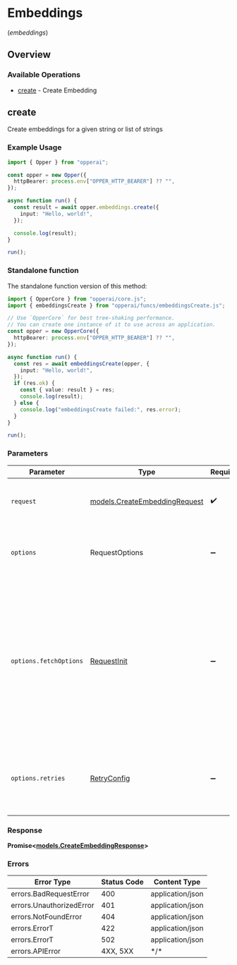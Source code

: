 # Embeddings
(*embeddings*)

## Overview

### Available Operations

* [create](#create) - Create Embedding

## create

Create embeddings for a given string or list of strings

### Example Usage

```typescript
import { Opper } from "opperai";

const opper = new Opper({
  httpBearer: process.env["OPPER_HTTP_BEARER"] ?? "",
});

async function run() {
  const result = await opper.embeddings.create({
    input: "Hello, world!",
  });

  console.log(result);
}

run();
```

### Standalone function

The standalone function version of this method:

```typescript
import { OpperCore } from "opperai/core.js";
import { embeddingsCreate } from "opperai/funcs/embeddingsCreate.js";

// Use `OpperCore` for best tree-shaking performance.
// You can create one instance of it to use across an application.
const opper = new OpperCore({
  httpBearer: process.env["OPPER_HTTP_BEARER"] ?? "",
});

async function run() {
  const res = await embeddingsCreate(opper, {
    input: "Hello, world!",
  });
  if (res.ok) {
    const { value: result } = res;
    console.log(result);
  } else {
    console.log("embeddingsCreate failed:", res.error);
  }
}

run();
```

### Parameters

| Parameter                                                                                                                                                                      | Type                                                                                                                                                                           | Required                                                                                                                                                                       | Description                                                                                                                                                                    |
| ------------------------------------------------------------------------------------------------------------------------------------------------------------------------------ | ------------------------------------------------------------------------------------------------------------------------------------------------------------------------------ | ------------------------------------------------------------------------------------------------------------------------------------------------------------------------------ | ------------------------------------------------------------------------------------------------------------------------------------------------------------------------------ |
| `request`                                                                                                                                                                      | [models.CreateEmbeddingRequest](../../models/createembeddingrequest.md)                                                                                                        | :heavy_check_mark:                                                                                                                                                             | The request object to use for the request.                                                                                                                                     |
| `options`                                                                                                                                                                      | RequestOptions                                                                                                                                                                 | :heavy_minus_sign:                                                                                                                                                             | Used to set various options for making HTTP requests.                                                                                                                          |
| `options.fetchOptions`                                                                                                                                                         | [RequestInit](https://developer.mozilla.org/en-US/docs/Web/API/Request/Request#options)                                                                                        | :heavy_minus_sign:                                                                                                                                                             | Options that are passed to the underlying HTTP request. This can be used to inject extra headers for examples. All `Request` options, except `method` and `body`, are allowed. |
| `options.retries`                                                                                                                                                              | [RetryConfig](../../lib/utils/retryconfig.md)                                                                                                                                  | :heavy_minus_sign:                                                                                                                                                             | Enables retrying HTTP requests under certain failure conditions.                                                                                                               |

### Response

**Promise\<[models.CreateEmbeddingResponse](../../models/createembeddingresponse.md)\>**

### Errors

| Error Type               | Status Code              | Content Type             |
| ------------------------ | ------------------------ | ------------------------ |
| errors.BadRequestError   | 400                      | application/json         |
| errors.UnauthorizedError | 401                      | application/json         |
| errors.NotFoundError     | 404                      | application/json         |
| errors.ErrorT            | 422                      | application/json         |
| errors.ErrorT            | 502                      | application/json         |
| errors.APIError          | 4XX, 5XX                 | \*/\*                    |